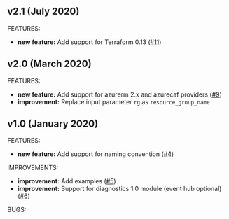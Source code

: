 ## v2.1 (July 2020)

FEATURES: 
* **new feature:**  Add support for Terraform 0.13 ([#11](https://github.com/aztfmod/terraform-azurerm-caf-public-ip/issues/11))

## v2.0 (March 2020)

FEATURES: 
* **new feature:**  Add support for azurerm 2.x and azurecaf providers ([#9](https://github.com/aztfmod/terraform-azurerm-caf-public-ip/issues/9))
* **improvement:** Replace input parameter ```rg``` as ```resource_group_name```

## v1.0 (January 2020)

FEATURES: 
* **new feature:**  Add support for naming convention ([#4](https://github.com/aztfmod/terraform-azurerm-caf-public-ip/issues/4))

IMPROVEMENTS:
* **improvement:** Add examples ([#5](https://github.com/aztfmod/terraform-azurerm-caf-virtual-network/issues/5)) 
* **improvement:** Support for diagnostics 1.0 module (event hub optional) ([#6](https://github.com/aztfmod/terraform-azurerm-caf-virtual-network/issues/6)) 

BUGS:
